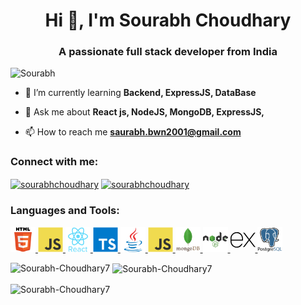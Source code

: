 <h1 align="center">Hi 👋, I'm Sourabh Choudhary</h1>
<h3 align="center">A passionate full stack developer from India</h3>
<p align="left"> <img src="https://komarev.com/ghpvc/?username=Sourabh-Choudhary7&label=Profile%20views&color=0e75b6&style=flat" alt="Sourabh" /> </p>

- 🌱 I’m currently learning **Backend, ExpressJS, DataBase**

- 💬 Ask me about **React js, NodeJS, MongoDB, ExpressJS,**

- 📫 How to reach me **saurabh.bwn2001@gmail.com**
  
<h3 align="left">Connect with me:</h3>
<p align="left">
<a href="https://www.linkedin.com/in/sourabh-choudhary-286281256/" target="blank"><img align="center" src="https://raw.githubusercontent.com/rahuldkjain/github-profile-readme-generator/master/src/images/icons/Social/linked-in-alt.svg" alt="sourabhchoudhary" height="30" width="40" /></a>
<a href="https://www.geeksforgeeks.org/user/saurabhb78q1" target="blank"><img align="center" src="https://raw.githubusercontent.com/rahuldkjain/github-profile-readme-generator/master/src/images/icons/Social/geeks-for-geeks.svg" alt="sourabhchoudhary" height="30" width="40" /></a>
</p>

<h3 align="left">Languages and Tools:</h3>
<p align="left"> <a href="https://www.w3.org/html/" target="_blank" rel="noreferrer"> <img src="https://raw.githubusercontent.com/devicons/devicon/master/icons/html5/html5-original-wordmark.svg" alt="html5" width="40" height="40"/> </a> <a href="https://developer.mozilla.org/en-US/docs/Web/JavaScript" target="_blank" rel="noreferrer"> <img src="https://raw.githubusercontent.com/devicons/devicon/master/icons/javascript/javascript-original.svg" alt="javascript" width="40" height="40"/> </a> <a href="https://reactjs.org/" target="_blank" rel="noreferrer"> <img src="https://raw.githubusercontent.com/devicons/devicon/master/icons/react/react-original-wordmark.svg" alt="react" width="40" height="40"/> </a> <a href="https://www.typescriptlang.org/" target="_blank" rel="noreferrer"> <img src="https://raw.githubusercontent.com/devicons/devicon/master/icons/typescript/typescript-original.svg" alt="typescript" width="40" height="40"/> </a> <a href="https://www.java.com" target="_blank" rel="noreferrer"> <img
                src="https://raw.githubusercontent.com/devicons/devicon/master/icons/java/java-original.svg" alt="java"
                width="40" height="40" />
        </a> <a href="https://developer.mozilla.org/en-US/docs/Web/JavaScript" target="_blank" rel="noreferrer"> <img
                src="https://raw.githubusercontent.com/devicons/devicon/master/icons/javascript/javascript-original.svg"
                alt="javascript" width="40" height="40" />
        </a>
        <a href="https://www.mongodb.com/" target="_blank" rel="noreferrer"> <img
                src="https://raw.githubusercontent.com/devicons/devicon/master/icons/mongodb/mongodb-original-wordmark.svg"
                alt="mongodb" width="40" height="40" />
        </a>
  <a href="https://nodejs.org" target="_blank" rel="noreferrer"> <img
                src="https://raw.githubusercontent.com/devicons/devicon/master/icons/nodejs/nodejs-original-wordmark.svg"
                alt="nodejs" width="40" height="40" /> </a>
                  <a href="https://expressjs.com/" target="_blank" rel="noreferrer">
                    <svg xmlns="http://www.w3.org/2000/svg" x="0px" y="0px" width="40" height="40" viewBox="0 0 50 50">
                            <path d="M49.729 11h-.85c-1.051 0-2.041.49-2.68 1.324l-8.7 11.377-8.7-11.377C28.162 11.49 27.171 11 26.121 11h-.85l10.971 14.346L25.036 40h.85c1.051 0 2.041-.49 2.679-1.324L37.5 26.992l8.935 11.684C47.073 39.51 48.063 40 49.114 40h.85L38.758 25.346 49.729 11zM21.289 34.242c-2.554 3.881-7.582 5.87-12.389 4.116C4.671 36.815 2 32.611 2 28.109L2 27h12v0h11l0-4.134c0-6.505-4.818-12.2-11.295-12.809C6.273 9.358 0 15.21 0 22.5l0 5.573c0 5.371 3.215 10.364 8.269 12.183 6.603 2.376 13.548-1.17 15.896-7.256 0 0 0 0 0 0h-.638C22.616 33 21.789 33.481 21.289 34.242zM2 22.5C2 16.71 6.71 12 12.5 12S23 16.71 23 22.5V25H2V22.5z"></path>
                            </svg>
                </a>
        <a href="https://www.postgresql.org" target="_blank" rel="noreferrer"> <img
                src="https://raw.githubusercontent.com/devicons/devicon/master/icons/postgresql/postgresql-original-wordmark.svg"
                alt="postgresql" width="40" height="40" /> </a>
</p>

<p><img align="left" src="https://github-readme-stats.vercel.app/api/top-langs?username=Sourabh-Choudhary7&show_icons=true&locale=en&layout=compact" alt="Sourabh-Choudhary7" /></p>

<p>&nbsp;<img align="center" src="https://github-readme-stats.vercel.app/api?username=Sourabh-Choudhary7&show_icons=true&locale=en" alt="Sourabh-Choudhary7" /></p>

<p><img align="center" src="https://github-readme-streak-stats.herokuapp.com/?user=Sourabh-Choudhary7&" alt="Sourabh-Choudhary7" /></p>
